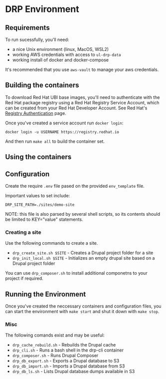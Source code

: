 
# DRP Environment


## Requirements

To run sucessfully, you'll need: 

* a nice Unix environment (linux, MacOS, WSL2) 
* working AWS credentials with access to `ul-drp-data`
* working install of docker and docker-compose

It's recommended that you use `aws-vault` to manage your aws credentials.

## Building the containers 

To download Red Hat UBI base images, you'll need to authenticate with the Red Hat package registry using a Red Hat Registry Service Account, which can be created from your Red Hat Developer Account. See Red Hat's [Registry Authentication](https://access.redhat.com/RegistryAuthentication) page.  

Once you've created a service account run `docker login`:
```
docker login -u USERNAME https://registry.redhat.io
```

And then run `make all` to build the container set.  

## Using the containers

## Configuration

Create the require `.env` file pased on the provided `env_template` file. 

Important values to set include:

```
DRP_SITE_PATH=./sites/demo-site
```

NOTE: this file is also parsed by several shell scripts, so its contents should be limited to KEY="value" statements.

### Creating a site

Use the following commands to create a site. 

* `drp_create_site.sh $SITE` - Creates a Drupal project folder for a site
* `drp_init_local.sh $SITE`  - Initializes an empty drupal site based on a Drupal project folder

You can use `drp_composer.sh` to install additional componetns to your project if required. 

## Running the Environment

Once you've created the neccessary containers and configuration files, you can start the environment with `make start` and shut it down with `make stop`.


### Misc 
The following comands exist and may be useful:

* `drp_cache_rebuild.sh` - Rebuilds the Drupal cache
* `drp_cli.sh` - Runs a bash shell in the drp-cli container
* `drp_composer.sh` - Runs Drupal Composer
* `drp_db_export.sh` - Exports a Drupal database to S3
* `drp_db_import.sh` - Imports a Drupal database from S3
* `drp_db_ls.sh` - Lists Drupal database dumps available in S3
